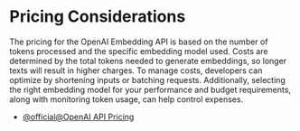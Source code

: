 # Pricing Considerations

The pricing for the OpenAI Embedding API is based on the number of tokens processed and the specific embedding model used. Costs are determined by the total tokens needed to generate embeddings, so longer texts will result in higher charges. To manage costs, developers can optimize by shortening inputs or batching requests. Additionally, selecting the right embedding model for your performance and budget requirements, along with monitoring token usage, can help control expenses.

- [@official@OpenAI API Pricing](https://openai.com/api/pricing/)